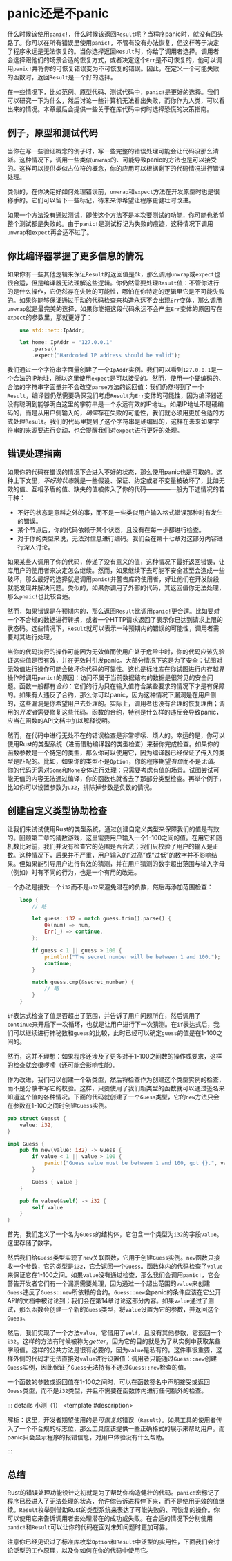 <script setup>
import {
  QuizProvider,
  Quiz,
  RadioHolder,
  Radio
} from "../../components/quiz";

</script>

# panic还是不panic

什么时候该使用`panic!`，什么时候该返回`Result`呢？当程序panic时，就没有回头路了。你可以在所有错误里使用`panic!`，不管有没有办法恢复，但这样等于决定了程序永远是无法恢复的。当你选择返回`Result`时，你给了调用者选择。调用者会选择跟他们的场景合适的恢复方式，或者决定这个`Err`是不可恢复的，他可以调用`panic!`并将你的可恢复错误变为不可恢复的错误。因此，在定义一个可能失败的函数时，返回`Result`是一个好的选择。

在一些情况下，比如范例、原型代码、测试代码中，`panic!`是更好的选择。我们可以研究一下为什么，然后讨论一些计算机无法看出失败，而你作为人类，可以看出来的情况。本章最后会提供一些关于在库代码中何时选择恐慌的决策指南。

## 例子，原型和测试代码

当你在写一些验证概念的例子时，写一些完整的错误处理可能会让代码没那么清晰。这种情况下，调用一些类似`unwrap`的、可能导致panic的方法也是可以接受的。这样可以提供类似占位符的概念，你的应用可以根据剩下的代码情况进行错误处理。

类似的，在你决定好如何处理错误前，`unwrap`和`expect`方法在开发原型时也是很称手的。它们可以留下一些标记，待未来你希望让程序更健壮时改进。

如果一个方法没有通过测试，即使这个方法不是本次要测试的功能，你可能也希望整个测试都是失败的。由于`panic!`是测试标记为失败的痕迹，这种情况下调用`unwrap`和`expect`再合适不过了。

## 你比编译器掌握了更多信息的情况

如果你有一些其他逻辑来保证`Result`的返回值是`Ok`，那么调用`unwrap`或`expect`也很合适，但是编译器无法理解这些逻辑。你仍然需要处理`Result`值：不管你进行的是什么操作，它仍然存在失败的可能性，哪怕在你特定的逻辑里它是不可能失败的。如果你能够保证通过手动的代码检查来构造永远不会出现`Err`变体，那么调用`unwrap`就是最完美的选择，如果你能把这段代码永远不会产生`Err`变体的原因写在`expect`的参数里，那就更好了：

```rust
    use std::net::IpAddr;

    let home: IpAddr = "127.0.0.1"
        .parse()
        .expect("Hardcoded IP address should be valid");
```

我们通过一个字符串字面量创建了一个`IpAddr`实例。我们可以看到`127.0.0.1`是一个合法的IP地址，所以这里使用`expect`是可以接受的。然而，使用一个硬编码的、合法的字符串字面量并不会改变`parse`方法的返回值：我们仍然得到了一个`Result`，编译器仍然需要确保我们考虑`Result`为`Err`变体的可能性，因为编译器还没有聪明到能够明白这里的字符串是一个永远有效的IP地址。如果IP地址不是硬编码的，而是从用户侧输入的，*确实*存在失败的可能性，我们就必须用更加合适的方式处理`Result`。我们的代码里提到了这个字符串是硬编码的，这样在未来如果字符串的来源要进行变动，也会提醒我们对`expect`进行更好的处理。

## 错误处理指南

如果你的代码在错误的情况下会进入不好的状态，那么使用panic也是可取的。这种上下文里，*不好的状态*就是一些假设、保证、约定或者不变量被破坏了，比如无效的值、互相矛盾的值、缺失的值被传入了你的代码————一般为下述情况的若干种：

- 不好的状态是意料之外的事，而不是一些类似用户输入格式错误那种时有发生的错误。
- 某个节点后，你的代码依赖于某个状态，且没有在每一步都进行检查。
- 对于你的类型来说，无法对信息进行编码。我们会在第十七章对这部分内容进行深入讨论。

如果某些人调用了你的代码，传递了没有意义的值，这种情况下最好返回错误，让库用户的使用者来决定怎么继续。然而，如果继续下去可能不安全甚至会造成一些破坏，那么最好的选择就是调用`panic!`并警告库的使用者，好让他们在开发阶段就能发现并解决问题。类似的，如果你调用了外部的代码，其返回值你无法处理，那么`pnaic!`也比较合适。

然而，如果错误是在预期内的，那么返回`Result`比调用`panic!`更合适。比如要对一个不合规的数据进行转换，或者一个HTTP请求返回了表示你已达到请求上限的状态码。这些情况下，`Result`就可以表示一种预期内的错误的可能性，调用者需要对其进行处理。

当你的代码执行的操作可能因为无效值而使用户处于危险中时，你的代码应该先验证这些值是否有效，并在无效时引发panic。大部分情况下这是为了安全：试图对无效值进行操作可能会破坏你代码的可靠性。这也是标准库在你试图进行内存越界操作时调用`panic!`的原因：访问不属于当前数据结构的数据是很常见的安全问题。函数一般都有*合约*：它们的行为只在输入值符合某些要求的情况下才是有保障的。如果有人违反了合约，那么你可以panic，因为这种情况下漏洞是在用户侧的，这些漏洞是你希望用户去处理的。实际上，调用者也没有合理的恢复理由；调用的*开发者*需要修复这些代码。函数的合约，特别是什么样的违反会导致panic，应当在函数的API文档中加以解释说明。

然而，在代码中进行无处不在的错误检查是非常啰嗦、烦人的。幸运的是，你可以使用Rust的类型系统（进而借助编译器的类型检查）来替你完成检查。如果你的函数参数是一个特定的类型，那么你可以使用它，因为编译器已经保证了传入的类型是匹配的。比如，如果你的类型不是`Option`，你的程序期望*有值*而不是*无值*。你的代码无需对`Some`和`None`变体进行处理：只需要考虑有值的场景。试图尝试可能无值的内容无法通过编译，你的函数也就省去了那部分类型检查。再举个例子，比如你可以设置参数为`u32`，排除掉参数是负数的情况。

## 创建自定义类型协助检查

让我们来试试使用Rust的类型系统，通过创建自定义类型来保障我们的值是有效的。回顾第二章的猜数游戏，这里需要用户输入一个1-100之间的值。在用它和随机数比对前，我们并没有检查它的范围是否合法；我们只校验了用户的输入是正数。这种情况下，后果并不严重，用户输入的“过高”或“过低”的数字并不影响结果。但如果能引导用户进行有效的猜测，并在用户猜测的数字超出范围与输入字母（例如）时有不同的行为，也是一个有用的改进。

一个办法是接受一个`i32`而不是`u32`来避免潜在的负数，然后再添加范围检查：

```rust
    loop {
        // 略

        let guess: i32 = match guess.trim().parse() {
            Ok(num) => num,
            Err(_) => continue,
        };

        if guess < 1 || guess > 100 {
            println!("The secret number will be between 1 and 100.");
            continue;
        }

        match guess.cmp(&secret_number) {
            // 略
        }
    }
```

`if`表达式检查了值是否超出了范围，并告诉了用户问题所在，然后调用了`continue`来开启下一次循环，也就是让用户进行下一次猜测。在`if`表达式后，我们可以继续进行神秘数和`guess`的比较，此时已经可以确定`guess`的值是在1-100之间的。

然而，这并不理想：如果程序还涉及了更多对于1-100之间数的操作或要求，这样的检查就会很啰嗦（还可能会影响性能）。

作为改进，我们可以创建一个新类型，然后将检查作为创建这个类型实例的检查，而不是分散书写它的校验。这样，只要使用了我们新类型的函数就可以通过签名来知道这个值的各种情况。下面的代码就创建了一个`Guess`类型，它的`new`方法只会在参数在1-100之间时创建`Guess`实例。

```rust
pub struct Guesst {
    value: i32,
}

impl Guess {
    pub fn new(value: i32) -> Guess {
        if value < 1 || value > 100 {
            panic!("Guess value must be between 1 and 100, got {}.", value);
        }

        Guess { value }
    }

    pub fn value(&self) -> i32 {
        self.value
    }
}
```

首先，我们定义了一个名为`Guess`的结构体，它包含一个类型为`i32`的字段`value`。这里存储了数字。

然后我们给`Guess`类型实现了`new`关联函数，它用于创建`Guess`实例。`new`函数只接收一个参数，它的类型是`i32`，它会返回一个`Guess`。函数体内的代码检查了`value`来保证它在1-100之间。如果`value`没有通过检查，那么我们会调用`panic!`，它会警告开发者它们有一个漏洞需要处理，因为通过一个超出范围的`value`来创建`Guess`违反了`Guess::new`所依赖的合约。`Guess::new`会panic的条件应该在它公开API的文档中被讨论到；我们会在第14章讨论这部分内容。如果`value`通过了测试，那么函数会创建一个新的`Guess`类型，将`value`设置为它的参数，并返回这个`Guess`。

然后，我们实现了一个方法`value`，它借用了`self`，且没有其他参数，它返回一个`i32`。这样的方法有时候被称为*getter*，因为它的目的就是为了从实例中获取某些字段值。这样的公共方法是很有必要的，因为`value`是私有的。这件事很重要，这样外侧的代码才无法直接对`value`进行设置值：调用者只能通过`Guess::new`创建`Guess`实例，因此保证了`Guess`无法持有不通过`Guess::new`检查的值。

一个函数的参数或返回值在1-100之间时，可以在函数签名中声明接受或返回`Guess`类型，而不是`i32`类型，并且不需要在函数体内进行任何额外的检查。

::: details 小测（1）
<QuizProvider>
<Quiz>
<template #description>

解析：这里，开发者期望使用的是*可恢复的*错误（`Result`）。如果工具的使用者传入了一个不合规的标志位，那么工具应该提供一些正确格式的展示来帮助用户。而panic只会显示程序的报错信息，对用户体验没有什么帮助。

</template>
<template #quiz>

一个Rust开发者在设计一个库，用于写入一个命令行接口。作为这个库的一部分，需要实现一个处理用户输入标识的函数。哪一个实现更合适？

```rust
fn parse_flag_v1(flag: &str) -> Result<String, String> {
    match flag.strip_prefix("--") {
        Some(no_dash) => Ok(no_dash.to_string()),
        None => Err(format!("Invalid flag {flag}"))
    }
}

fn parse_flag_v2(flag: &str) -> String {
    match flag.strip_prefix("--") {
        Some(no_dash) => no_dash.to_string(),
        None => panic!("Invalid flag {flag}")
    }
}
```

<RadioHolder>
<Radio label="parse_flag_v1" answer />
<Radio label="parse_flag_v2" />
</RadioHolder>
</template>
</Quiz>
</QuizProvider>
:::

## 总结

Rust的错误处理功能设计之初就是为了帮助你构造健壮的代码。`panic!`宏标记了程序已经进入了无法处理的状态，允许你告诉进程停下来，而不是使用无效的值继续。`Result`枚举则借助Rust的类型系统来表达了可能失败的、可恢复的操作。你可以使用它来告诉调用者去处理潜在的成功或失败。在合适的情况下分别使用`panic!`和`Result`可以让你的代码在面对未知问题时更加可靠。

注意你已经见识过了标准库枚举`Option`和`Result`中泛型的实用性，下面我们会讨论泛型的工作原理，以及你如何在你的代码中使用它。
